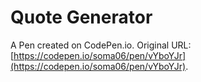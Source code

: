 # Quote Generator

A Pen created on CodePen.io. Original URL: [https://codepen.io/soma06/pen/vYboYJr](https://codepen.io/soma06/pen/vYboYJr).

